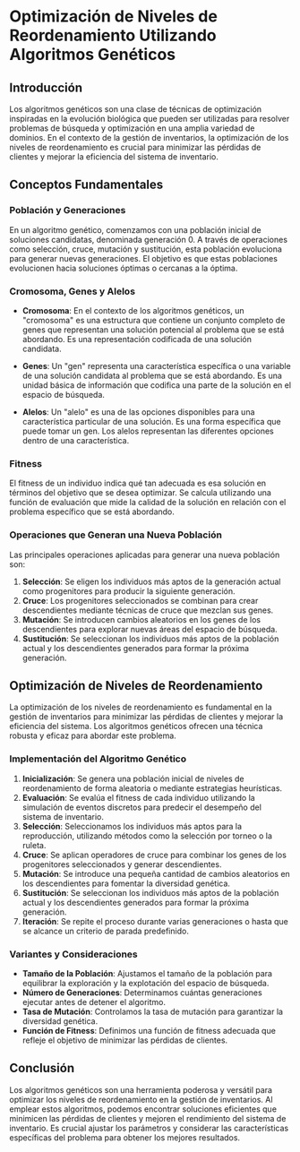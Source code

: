 # Optimización de Niveles de Reordenamiento Utilizando Algoritmos Genéticos

## Introducción

Los algoritmos genéticos son una clase de técnicas de optimización inspiradas en la evolución biológica que pueden ser utilizadas para resolver problemas de búsqueda y optimización en una amplia variedad de dominios. En el contexto de la gestión de inventarios, la optimización de los niveles de reordenamiento es crucial para minimizar las pérdidas de clientes y mejorar la eficiencia del sistema de inventario.

## Conceptos Fundamentales

### Población y Generaciones

En un algoritmo genético, comenzamos con una población inicial de soluciones candidatas, denominada generación 0. A través de operaciones como selección, cruce, mutación y sustitución, esta población evoluciona para generar nuevas generaciones. El objetivo es que estas poblaciones evolucionen hacia soluciones óptimas o cercanas a la óptima.

### Cromosoma, Genes y Alelos

- **Cromosoma**: En el contexto de los algoritmos genéticos, un "cromosoma" es una estructura que contiene un conjunto completo de genes que representan una solución potencial al problema que se está abordando. Es una representación codificada de una solución candidata.
  
- **Genes**: Un "gen" representa una característica específica o una variable de una solución candidata al problema que se está abordando. Es una unidad básica de información que codifica una parte de la solución en el espacio de búsqueda.

- **Alelos**: Un "alelo" es una de las opciones disponibles para una característica particular de una solución. Es una forma específica que puede tomar un gen. Los alelos representan las diferentes opciones dentro de una característica.

### Fitness

El fitness de un individuo indica qué tan adecuada es esa solución en términos del objetivo que se desea optimizar. Se calcula utilizando una función de evaluación que mide la calidad de la solución en relación con el problema específico que se está abordando.

### Operaciones que Generan una Nueva Población

Las principales operaciones aplicadas para generar una nueva población son:

1. **Selección**: Se eligen los individuos más aptos de la generación actual como progenitores para producir la siguiente generación.
2. **Cruce**: Los progenitores seleccionados se combinan para crear descendientes mediante técnicas de cruce que mezclan sus genes.
3. **Mutación**: Se introducen cambios aleatorios en los genes de los descendientes para explorar nuevas áreas del espacio de búsqueda.
4. **Sustitución**: Se seleccionan los individuos más aptos de la población actual y los descendientes generados para formar la próxima generación.

## Optimización de Niveles de Reordenamiento

La optimización de los niveles de reordenamiento es fundamental en la gestión de inventarios para minimizar las pérdidas de clientes y mejorar la eficiencia del sistema. Los algoritmos genéticos ofrecen una técnica robusta y eficaz para abordar este problema.

### Implementación del Algoritmo Genético

1. **Inicialización**: Se genera una población inicial de niveles de reordenamiento de forma aleatoria o mediante estrategias heurísticas.
2. **Evaluación**: Se evalúa el fitness de cada individuo utilizando la simulación de eventos discretos para predecir el desempeño del sistema de inventario.
3. **Selección**: Seleccionamos los individuos más aptos para la reproducción, utilizando métodos como la selección por torneo o la ruleta.
4. **Cruce**: Se aplican operadores de cruce para combinar los genes de los progenitores seleccionados y generar descendientes.
5. **Mutación**: Se introduce una pequeña cantidad de cambios aleatorios en los descendientes para fomentar la diversidad genética.
6. **Sustitución**: Se seleccionan los individuos más aptos de la población actual y los descendientes generados para formar la próxima generación.
7. **Iteración**: Se repite el proceso durante varias generaciones o hasta que se alcance un criterio de parada predefinido.

### Variantes y Consideraciones

- **Tamaño de la Población**: Ajustamos el tamaño de la población para equilibrar la exploración y la explotación del espacio de búsqueda.
- **Número de Generaciones**: Determinamos cuántas generaciones ejecutar antes de detener el algoritmo.
- **Tasa de Mutación**: Controlamos la tasa de mutación para garantizar la diversidad genética.
- **Función de Fitness**: Definimos una función de fitness adecuada que refleje el objetivo de minimizar las pérdidas de clientes.

## Conclusión

Los algoritmos genéticos son una herramienta poderosa y versátil para optimizar los niveles de reordenamiento en la gestión de inventarios. Al emplear estos algoritmos, podemos encontrar soluciones eficientes que minimicen las pérdidas de clientes y mejoren el rendimiento del sistema de inventario. Es crucial ajustar los parámetros y considerar las características específicas del problema para obtener los mejores resultados.



